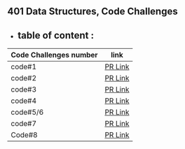 
## 401 Data Structures, Code Challenges

 * ## table of content :


| Code Challenges number |  link |
------------------|-----------------|
code#1  | [PR Link](https://github.com/Suzan-Hiary/data-structures-and-algorithms/pull/19)
code#2 |[PR Link](https://github.com/Suzan-Hiary/data-structures-and-algorithms/pull/21)
code#3| [PR Link](https://github.com/Suzan-Hiary/data-structures-and-algorithms/pull/20)|
code#4 | [PR Link](https://github.com/Suzan-Hiary/data-structures-and-algorithms/pull/22)|
code#5/6 | [PR Link](https://github.com/Suzan-Hiary/data-structures-and-algorithms/pull/23)|
code#7| [PR Link](https://github.com/Suzan-Hiary/data-structures-and-algorithms/pull/25)|
Code#8 | [PR Link](https://github.com/Suzan-Hiary/data-structures-and-algorithms/pull/24)
